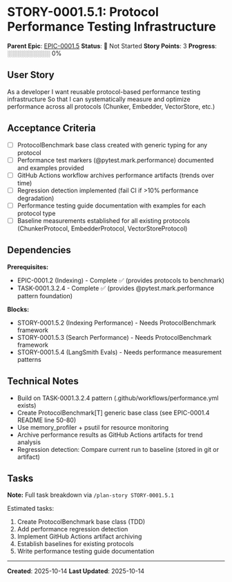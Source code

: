 # STORY-0001.5.1: Protocol Performance Testing Infrastructure

**Parent Epic**: [EPIC-0001.5](../README.md)
**Status**: 🔵 Not Started
**Story Points**: 3
**Progress**: ░░░░░░░░░░ 0%

## User Story

As a developer
I want reusable protocol-based performance testing infrastructure
So that I can systematically measure and optimize performance across all protocols (Chunker, Embedder, VectorStore, etc.)

## Acceptance Criteria

- [ ] ProtocolBenchmark base class created with generic typing for any protocol
- [ ] Performance test markers (@pytest.mark.performance) documented and examples provided
- [ ] GitHub Actions workflow archives performance artifacts (trends over time)
- [ ] Regression detection implemented (fail CI if >10% performance degradation)
- [ ] Performance testing guide documentation with examples for each protocol type
- [ ] Baseline measurements established for all existing protocols (ChunkerProtocol, EmbedderProtocol, VectorStoreProtocol)

## Dependencies

**Prerequisites:**
- EPIC-0001.2 (Indexing) - Complete ✅ (provides protocols to benchmark)
- TASK-0001.3.2.4 - Complete ✅ (provides @pytest.mark.performance pattern foundation)

**Blocks:**
- STORY-0001.5.2 (Indexing Performance) - Needs ProtocolBenchmark framework
- STORY-0001.5.3 (Search Performance) - Needs ProtocolBenchmark framework
- STORY-0001.5.4 (LangSmith Evals) - Needs performance measurement patterns

## Technical Notes

- Build on TASK-0001.3.2.4 pattern (.github/workflows/performance.yml exists)
- Create ProtocolBenchmark[T] generic base class (see EPIC-0001.4 README line 50-80)
- Use memory_profiler + psutil for resource monitoring
- Archive performance results as GitHub Actions artifacts for trend analysis
- Regression detection: Compare current run to baseline (stored in git or artifact)

## Tasks

**Note:** Full task breakdown via `/plan-story STORY-0001.5.1`

Estimated tasks:
1. Create ProtocolBenchmark base class (TDD)
2. Add performance regression detection
3. Implement GitHub Actions artifact archiving
4. Establish baselines for existing protocols
5. Write performance testing guide documentation

---

**Created**: 2025-10-14
**Last Updated**: 2025-10-14
